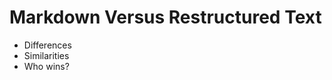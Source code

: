 Markdown Versus Restructured Text
=================================
 - Differences
 - Similarities
 - Who wins?
